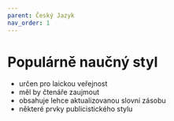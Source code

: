 ```yaml
---
parent: Český Jazyk
nav_order: 1
---
```

# Populárně naučný styl
- určen pro laickou veřejnost
- měl by čtenáře zaujmout
- obsahuje lehce aktualizovanou slovní zásobu
- některé prvky publicistického stylu